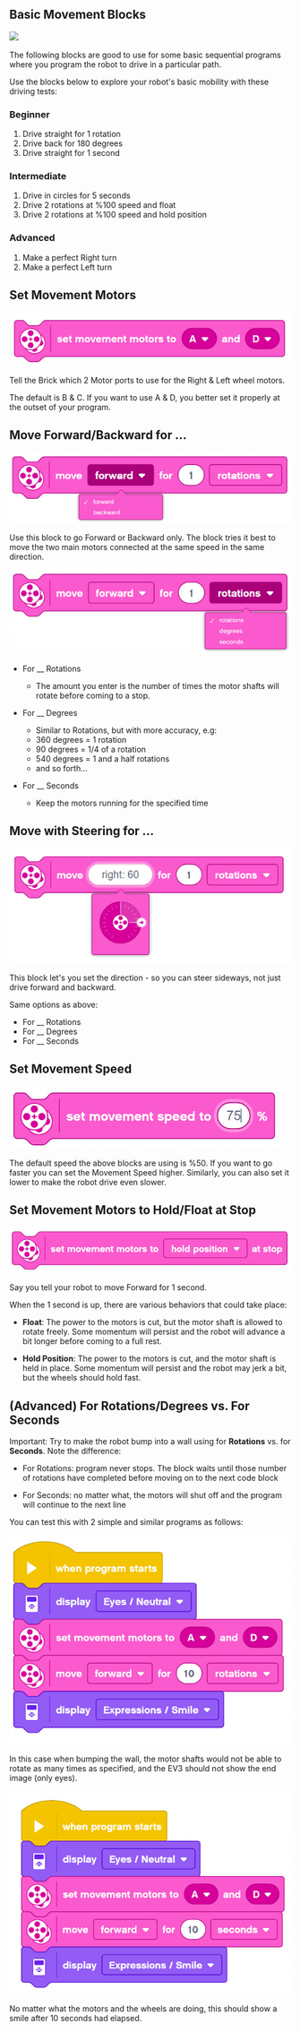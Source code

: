 Basic Movement Blocks
---

![](images/movementtab.jpg)

The following blocks are good to use for some basic sequential programs where you program the robot to drive in a particular path.

Use the blocks below to explore your robot's basic mobility with these driving tests:

### Beginner

1. Drive straight for 1 rotation
1. Drive back for 180 degrees
1. Drive straight for 1 second

### Intermediate 
1. Drive in circles for 5 seconds
1. Drive 2 rotations at %100 speed and float
1. Drive 2 rotations at %100 speed and hold position

### Advanced
1. Make a perfect Right turn 
1. Make a perfect Left turn

## Set Movement Motors

![](images/setmovementmotors.jpg)

Tell the Brick which 2 Motor ports to use for the Right & Left wheel motors.

The default is B & C.  If you want to use A & D, you better set it properly at the outset of your program. 

## Move Forward/Backward for ...

![](images/movefwdback.jpg)

Use this block to go Forward or Backward only.
The block tries it best to move the two main motors connected at the same speed in the same direction.

![](images/movefwdchoices.jpg)

- For __ Rotations
    - The amount you enter is the number of times the motor shafts will rotate before coming to a stop.  

- For __ Degrees
    - Similar to Rotations, but with more accuracy, e.g:
    - 360 degrees = 1 rotation
    - 90 degrees = 1/4 of a rotation
    - 540 degrees = 1 and a half rotations
    - and so forth...

- For __ Seconds
    - Keep the motors running for the specified time

## Move with Steering for ...

![](images/movesteering.jpg)

This block let's you set the direction - so you can steer sideways, not just drive forward and backward.

Same options as above:
- For __ Rotations
- For __ Degrees
- For __ Seconds

## Set Movement Speed

![](images/setmovementspeed.jpg)

The default speed the above blocks are using is %50.  If you want to go faster you can set the Movement Speed higher.  Similarly, you can also set it lower to make the robot drive even slower.

## Set Movement Motors to Hold/Float at Stop

![](images/setstopoption.jpg)

Say you tell your robot to move Forward for 1 second.

When the 1 second is up, there are various behaviors that could take place:

- **Float**: The power to the motors is cut, but the motor shaft is allowed to rotate freely.  Some momentum will persist and the robot will advance a bit longer before coming to a full rest.

- **Hold Position**: The power to the motors is cut, and the motor shaft is held in place.  Some momentum will persist and the robot may jerk a bit, but the wheels should hold fast.

## (Advanced) For Rotations/Degrees vs. For Seconds

Important: Try to make the robot bump into a wall using for **Rotations** vs. for **Seconds**.  Note the difference:

- For Rotations: program never stops.  The block waits until those number of rotations have completed before moving on to the next code block

- For Seconds: no matter what, the motors will shut off and the program will continue to the next line 

You can test this with 2 simple and similar programs as follows:

![](images/rotationsvsseconds.jpg)

In this case when bumping the wall, the motor shafts would not be able to rotate as many times as specified, and the EV3 should not show the end image (only eyes).

![](images/rotationsvsseconds2.jpg)

No matter what the motors and the wheels are doing, this should show a smile after 10 seconds had elapsed.
